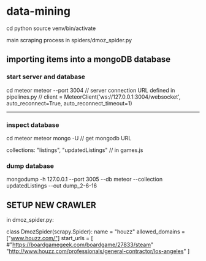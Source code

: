 # data-mining

cd python
source venv/bin/activate

main scraping process
in spiders/dmoz_spider.py

## importing items into a mongoDB database

### start server and database
cd meteor
meteor --port 3004 // server connection URL defined in pipelines.py
// client = MeteorClient('ws://127.0.0.1:3004/websocket', auto_reconnect=True, auto_reconnect_timeout=1)

---
### inspect database
cd meteor
meteor mongo -U // get mongodb URL

collections: "listings", "updatedListings" // in games.js

### dump database

mongodump -h 127.0.0.1 --port 3005 --db meteor --collection updatedListings --out dump_2-6-16



## SETUP NEW CRAWLER

in dmoz_spider.py:

class DmozSpider(scrapy.Spider):
    name = "houzz"
    allowed_domains = ["www.houzz.com/"]
    start_urls = [
        #"https://boardgamegeek.com/boardgame/27833/steam"
        "http://www.houzz.com/professionals/general-contractor/los-angeles"
    ]
